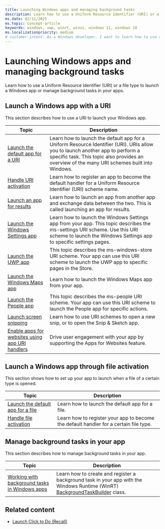 ```yaml
---
title: Launching Windows apps and managing background tasks
description: Learn how to use a Uniform Resource Identifier (URI) or a file type to launch a Windows app or manage background tasks in your apps.
ms.date: 02/11/2025
ms.topic: concept-article
keywords: windows, uwp, winrt, winui, windows 11, windows 10
ms.localizationpriority: medium
# customer-intent: As a Windows developer, I want to learn how to use a URI or a file type to launch a Windows app or manage background tasks in my apps.
---
```


# Launching Windows apps and managing background tasks

Learn how to use a Uniform Resource Identifier (URI) or a file type to launch a Windows app or manage background tasks in your apps.

## Launch a Windows app with a URI

This section describes how to use a URI to launch your Windows app.

| Topic | Description |
|-------|-------------|
| [Launch the default app for a URI](launch-default-app.md) | Learn how to launch the default app for a Uniform Resource Identifier (URI). URIs allow you to launch another app to perform a specific task. This topic also provides an overview of the many URI schemes built into Windows. |
| [Handle URI activation](handle-uri-activation.md) | Learn how to register an app to become the default handler for a Uniform Resource Identifier (URI) scheme name. |
| [Launch an app for results](/windows/uwp/launch-resume/how-to-launch-an-app-for-results) | Learn how to launch an app from another app and exchange data between the two. This is called launching an app for results. |
| [Launch the Windows Settings app](launch-settings-app.md) | Learn how to launch the Windows Settings app from your app. This topic describes the ms-settings URI scheme. Use this URI scheme to launch the Windows Settings app to specific settings pages. |
| [Launch the UWP app](launch-store-app.md) | This topic describes the ms-windows-store URI scheme. Your app can use this URI scheme to launch the UWP app to specific pages in the Store. |
| [Launch the Windows Maps app](launch-maps-app.md) | Learn how to launch the Windows Maps app from your app. |
| [Launch the People app](launch-people-app.md) | This topic describes the ms-people URI scheme. Your app can use this URI scheme to launch the People app for specific actions. |
| [Launch screen snipping](launch-screen-snipping.md) | Learn how to use URI schemes to open a new snip, or to open the Snip & Sketch app. |
| [Enable apps for websites using app URI handlers](web-to-app-linking.md) | Drive user engagement with your app by supporting the Apps for Websites feature. |

## Launch a Windows app through file activation

This section shows how to set up your app to launch when a file of a certain type is opened.

| Topic | Description |
|-------|-------------|
| [Launch the default app for a file](launch-the-default-app-for-a-file.md) | Learn how to launch the default app for a file. |
| [Handle file activation](handle-file-activation.md) | Learn how to register your app to become the default handler for a certain file type. |

## Manage background tasks in your app

This section describes how to manage background tasks in your app.

| Topic | Description |
|-------|-------------|
| [Working with background tasks in Windows apps](create-and-register-a-background-task.md) | Learn how to create and register a background task in your app with the Windows Runtime (WinRT) [BackgroundTaskBuilder](/uwp/api/windows.applicationmodel.background.backgroundtaskbuilder) class. |

## Related content

- [Launch Click to Do (Recall)](/windows/ai/apis/recall#launch-click-to-do)
